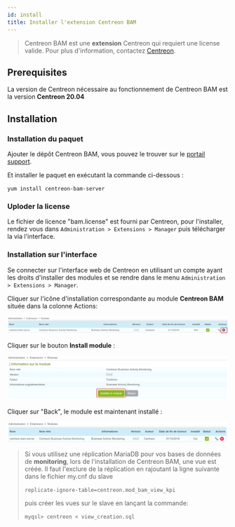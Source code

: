 ```yaml
---
id: install
title: Installer l'extension Centreon BAM
---
```


> Centreon BAM est une **extension** Centreon qui requiert une license valide. Pour plus d'information,
> contactez [Centreon](mailto:sales@centreon.com).

## Prerequisites

La version de Centreon nécessaire au fonctionnement de Centreon BAM est la version  **Centreon 20.04**

## Installation

### Installation du paquet

Ajouter le dépôt Centreon BAM, vous pouvez le trouver sur le 
[portail support](https://support.centreon.com/s/repositories).

Et installer le paquet en exécutant la commande ci-dessous :

```
yum install centreon-bam-server
```

### Uploder la license

Le fichier de licence "bam.license" est fourni par Centreon, pour
l'installer, rendez vous dans `Administration > Extensions > Manager` puis
télécharger la via l'interface.

### Installation sur l'interface

Se connecter sur l'interface web de Centreon en utilisant un compte
ayant les droits d'installer des modules et se rendre dans le menu
`Administration > Extensions > Manager`.

Cliquer sur l'icône d'installation correspondante au module **Centreon
BAM** située dans la colonne Actions:

![image](../assets/service-mapping/installation/install_module_1.png)

Cliquer sur le bouton **Install module** :

![image](../assets/service-mapping/installation/install_module_2.png)

Cliquer sur "Back", le module est maintenant installé :

![image](../assets/service-mapping/installation/install_module_4.png)

> Si vous utilisez une réplication MariaDB pour vos bases de données de
> **monitoring**, lors de l'installation de Centreon BAM, une vue est
> créée. Il faut l'exclure de la réplication en rajoutant la ligne
> suivante dans le fichier my.cnf du slave
> ```
> replicate-ignore-table=centreon.mod_bam_view_kpi
> ```
> puis créer les vues sur le slave en lançant la commande:
>
> ````
> myqsl> centreon < view_creation.sql